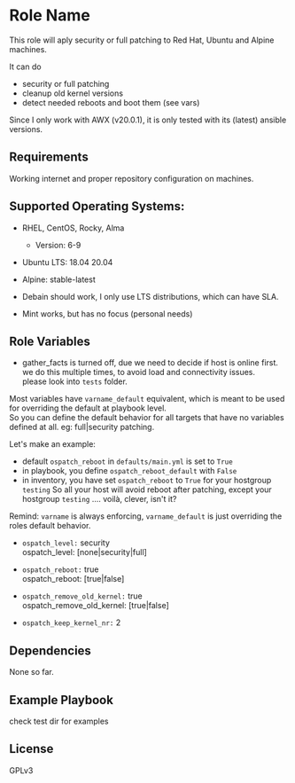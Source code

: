 Role Name
=========

This role will aply security or full patching to Red Hat, Ubuntu and Alpine machines.

It can do 
* security or full patching
* cleanup old kernel versions
* detect needed reboots and boot them (see vars)

Since I only work with AWX (v20.0.1), it is only tested with its (latest) ansible versions.

Requirements
------------

Working internet and proper repository configuration on machines.

Supported Operating Systems:
----------------------------
* RHEL, CentOS, Rocky, Alma
  * Version: 6-9 

* Ubuntu LTS: 18.04 20.04

* Alpine: stable-latest

* Debain should work, I only use LTS distributions, which can have SLA.

* Mint works, but has no focus (personal needs)


Role Variables
--------------
* gather_facts is turned off, due we need to decide if host is online first.    
  we do this multiple times, to avoid load and connectivity issues.   
  please look into `tests` folder.   


Most variables have ```varname_default``` equivalent, which is meant to be used for overriding the default at playbook level.   
So you can define the default behavior for all targets that have no variables defined at all. eg: full|security patching.   

Let's make an example:
* default ```ospatch_reboot``` in ```defaults/main.yml``` is set to ```True```
* in playbook, you define ```ospatch_reboot_default``` with ```False```
* in inventory, you have set ```ospatch_reboot``` to ```True``` for your hostgroup ```testing```
So all your host will avoid reboot after patching, except your hostgroup ```testing``` .... voilà, clever, isn't it?   

Remind: `varname` is always enforcing, `varname_default` is just overriding the roles default behavior.

* `ospatch_level:` security   
ospatch_level: [none|security|full]

* `ospatch_reboot:` true   
ospatch_reboot: [true|false]

* `ospatch_remove_old_kernel:` true   
ospatch_remove_old_kernel: [true|false]

* `ospatch_keep_kernel_nr:` 2


Dependencies
------------
None so far.

Example Playbook
----------------

check test dir for examples

License
-------

GPLv3

